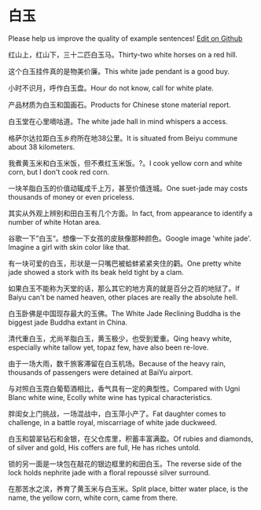 # 白玉

Please help us improve the quality of example sentences! [Edit on Github](https://github.com/jiyushe/jiyu-example-sentence-source/blob/main/chinese/baiyu.md)

<p><span class="chinese">红山上，红山下，三十二匹白玉马。</span><span class="english">Thirty-two white horses on a red hill.</span></p>

<p><span class="chinese">这个白玉挂件真的是物美价廉。</span><span class="english">This white jade pendant is a good buy.</span></p>

<p><span class="chinese">小时不识月，呼作白玉盘。</span><span class="english">Hour do not know, call for white plate.</span></p>

<p><span class="chinese">产品材质为白玉和国画石。</span><span class="english">Products for Chinese stone material report.</span></p>

<p><span class="chinese">白玉堂在心里嘀咕道。</span><span class="english">The white jade hall in mind whispers a access.</span></p>

<p><span class="chinese">格萨尔达拉距白玉乡府所在地38公里。</span><span class="english">It is situated from Beiyu commune about 38 kilometers.</span></p>

<p><span class="chinese">我煮黄玉米和白玉米饭，但不煮红玉米饭。?。</span><span class="english">I cook yellow corn and white corn, but I don't cook red corn.</span></p>

<p><span class="chinese">一块羊脂白玉的价值动辄成千上万，甚至价值连城。</span><span class="english">One suet-jade may costs thousands of money or even priceless.</span></p>

<p><span class="chinese">其实从外观上辨别和田白玉有几个方面。</span><span class="english">In fact, from appearance to identify a number of white Hotan area.</span></p>

<p><span class="chinese">谷歌一下”白玉“。想像一下女孩的皮肤像那种颜色。</span><span class="english">Google image 'white jade'. Imagine a girl with skin color like that.</span></p>

<p><span class="chinese">有一块可爱的白玉，形状是一只嘴巴被蛤蚌紧紧夹住的鹳。</span><span class="english">One pretty white jade showed a stork with its beak held tight by a clam.</span></p>

<p><span class="chinese">如果白玉不能称为天堂的话，那么其它的地方真的就是百分之百的地狱了。</span><span class="english">If Baiyu can't be named heaven, other places are really the absolute hell.</span></p>

<p><span class="chinese">白玉卧佛是中国现存最大的玉佛。</span><span class="english">The White Jade Reclining Buddha is the biggest jade Buddha extant in China.</span></p>

<p><span class="chinese">清代重白玉，尤尚羊脂白玉，黄玉极少，也受到爱重。</span><span class="english">Qing heavy white, especially white tallow yet, topaz few, have also been re-love.</span></p>

<p><span class="chinese">由于一场大雨，数千旅客滞留在白玉机场。</span><span class="english">Because of the heavy rain, thousands of passengers were detained at BaiYu airport.</span></p>

<p><span class="chinese">与对照白玉霓白葡萄酒相比，香气具有一定的典型性。</span><span class="english">Compared with Ugni Blanc white wine, Ecolly white wine has typical characteristics.</span></p>

<p><span class="chinese">胖闺女上门挑战，一场混战中，白玉萍小产了。</span><span class="english">Fat daughter comes to challenge, in a battle royal, miscarriage of white jade duckweed.</span></p>

<p><span class="chinese">白玉和碧翠钻石和金银，在父仓库里，积蓄丰富满盈。</span><span class="english">Of rubies and diamonds, of silver and gold, His coffers are full, He has riches untold.</span></p>

<p><span class="chinese">锁的另一面是一块包在敲花的银边框里的和田白玉。</span><span class="english">The reverse side of the lock holds nephrite jade with a floral repoussé silver surround.</span></p>

<p><span class="chinese">在那苦水之滨，养育了黄玉米与白玉米。</span><span class="english">Split place, bitter water place, is the name, the yellow corn, white corn, came from there.</span></p>

